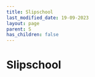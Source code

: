 ```yaml
---
title: Slipschool
last_modified_date: 19-09-2023
layout: page
parent: S
has_children: false
---
```


Slipschool
==========

